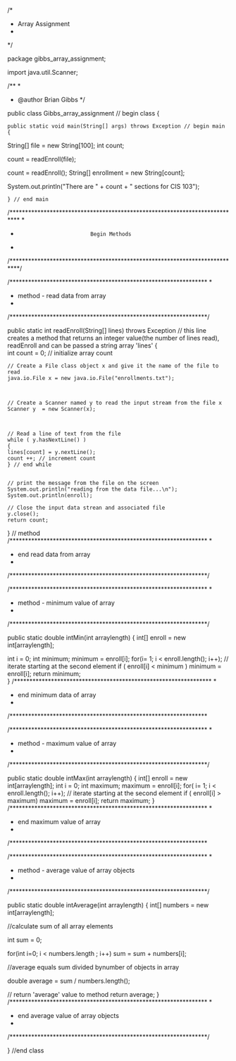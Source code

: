 /*
 * Array Assignment
 * 
 */

package gibbs_array_assignment;


import java.util.Scanner;


/**
 *
 * @author Brian Gibbs
 */

public class Gibbs_array_assignment  // begin class
{
    
    public static void main(String[] args) throws Exception // begin main
    {
     
String[] file = new String[100];
int count;
        
count = readEnroll(file);




count = readEnroll();
String[] enrollment = new String[count];



System.out.println("There are " + count + " sections for CIS 103");




     
     
     
     
   
    
            
    
    

    
    } // end main
    
    
    
    
    
    
 




/***************************************************************************
*
*                            Begin Methods
* 
/***************************************************************************/




 /****************************************************************
  * 
  * method - read data from array
  * 
 /****************************************************************/

public static int readEnroll(String[] lines) throws Exception       // this line creates a method that returns an integer value(the number of lines read), readEnroll and can be passed a string array 'lines'
{   
     int count = 0; // initialize array count

    // Create a File class object x and give it the name of the file to read
    java.io.File x = new java.io.File("enrollments.txt");

    
    
    // Create a Scanner named y to read the input stream from the file x
    Scanner y  = new Scanner(x);

    
    
    // Read a line of text from the file 
    while ( y.hasNextLine() )
    {
    lines[count] = y.nextLine();
    count ++; // increment count
    } // end while
    

    // print the message from the file on the screen
    System.out.println("reading from the data file...\n");
    System.out.println(enroll);
  
    // Close the input data strean and associated file
    y.close();  
    return count;
} // method
 /****************************************************************
  * 
  * end read data from array
  * 
 /****************************************************************/




        
 /****************************************************************
  * 
  * method - minimum value of array
  * 
 /****************************************************************/

public static double intMin(int arraylength)
{
int[] enroll = new int[arraylength]; 

int i = 0;
int minimum;
minimum = enroll[i];
for(i= 1; i < enroll.length(); i++); // iterate starting at the second element
if ( enroll[i] < minimum )
    minimum = enroll[i];
return minimum;  
}
 /****************************************************************
  * 
  * end minimum data of array
  * 
 /****************************************************************





 /****************************************************************
  * 
  * method - maximum value of array
  * 
 /****************************************************************/

public static double intMax(int arraylength) 
{
int[] enroll = new int[arraylength]; 
int i = 0;
int maximum;
maximum = enroll[i];
for( i= 1; i < enroll.length(); i++); // iterate starting at the second element
if ( enroll[i] >  maximum)
    maximum = enroll[i];
return maximum;
}
 /****************************************************************
  * 
  * end maximum value of array
  * 
 /****************************************************************
 




 /****************************************************************
  * 
  * method - average value of array objects
  * 
 /****************************************************************/

public static double intAverage(int arraylength) 
{
int[] numbers = new int[arraylength];


//calculate sum of all array elements

int sum = 0;

for(int i=0; i < numbers.length ; i++)
sum = sum + numbers[i];


//average equals sum divided bynumber of objects in array

double average = sum / numbers.length();

// return 'average' value to method
return average;
}
 /****************************************************************
  * 
  * end average value of array objects
  * 
 /****************************************************************/

} //end class
